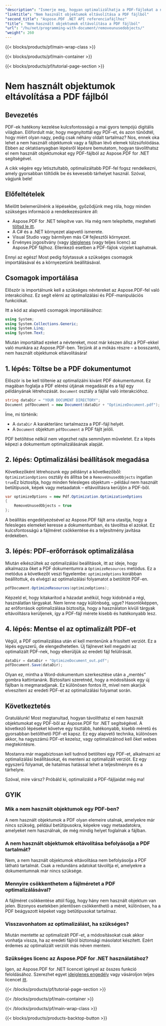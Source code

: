 ```yaml
---
"description": "Ismerje meg, hogyan optimalizálhatja a PDF-fájlokat a nem használt objektumok eltávolításával az Aspose.PDF for .NET segítségével. Lépésről lépésre útmutató a fájlméret csökkentéséhez és a teljesítmény javításához."
"linktitle": "Nem használt objektumok eltávolítása a PDF fájlból"
"second_title": "Aspose.PDF .NET API referenciafájlhoz"
"title": "Nem használt objektumok eltávolítása a PDF fájlból"
"url": "/hu/net/programming-with-document/removeunusedobjects/"
"weight": 260
---
```


{{< blocks/products/pf/main-wrap-class >}}

{{< blocks/products/pf/main-container >}}

{{< blocks/products/pf/tutorial-page-section >}}

# Nem használt objektumok eltávolítása a PDF fájlból

## Bevezetés

PDF-ek hatékony kezelése kulcsfontosságú a mai gyors tempójú digitális világban. Előfordult már, hogy megnyitottál egy PDF-et, és azon tűnődtél, hogy miért olyan nagy, pedig csak néhány oldalt tartalmaz? Nos, ennek oka lehet a nem használt objektumok vagy a fájlban lévő elemek túlzsúfolódása. Ebben az oktatóanyagban lépésről lépésre bemutatom, hogyan távolíthatsz el nem használt objektumokat egy PDF-fájlból az Aspose.PDF for .NET segítségével. 

A cikk végére egy letisztultabb, optimalizáltabb PDF-fel fogsz rendelkezni, amely gyorsabban töltődik be és kevesebb tárhelyet használ. Szóval, vágjunk bele!

## Előfeltételek

Mielőtt belemerülnénk a lépésekbe, győződjünk meg róla, hogy minden szükséges információ a rendelkezésünkre áll:

- Aspose.PDF for .NET telepítve van. Ha még nem telepítette, megteheti [töltsd le itt](https://releases.aspose.com/pdf/net/).
- A C# és a .NET környezet alapvető ismerete.
- Visual Studio vagy bármilyen más C# fejlesztői környezet.
- Érvényes jogosítvány (vagy [ideiglenes](https://purchase.aspose.com/temporary-license/) (vagy teljes licenc) az Aspose.PDF fájlhoz. Ellenkező esetben a PDF-fájlok vízjelet kaphatnak.
  
Ennyi az egész! Most pedig folytassuk a szükséges csomagok importálásával és a környezetünk beállításával.

## Csomagok importálása

Először is importálnunk kell a szükséges névtereket az Aspose.PDF-fel való interakcióhoz. Ez segít elérni az optimalizálási és PDF-manipulációs funkciókat.

Itt a kód az alapvető csomagok importálásához:

```csharp
using System;
using System.Collections.Generic;
using System.Linq;
using System.Text;
```

Miután importáltad ezeket a névtereket, most már készen állsz a PDF-ekkel való munkára az Aspose.PDF-ben. Térjünk át a mókás részre – a bosszantó, nem használt objektumok eltávolítására!

## 1. lépés: Töltse be a PDF dokumentumot

Először is be kell töltenie az optimalizálni kívánt PDF dokumentumot. Ez magában foglalja a PDF elérési útjának megadását és a fájl egy példányának létrehozását. `Document` osztály a fájllal való interakcióhoz.

```csharp
string dataDir = "YOUR DOCUMENT DIRECTORY";
Document pdfDocument = new Document(dataDir + "OptimizeDocument.pdf");
```

Íme, mi történik:
- A `dataDir` A karakterlánc tartalmazza a PDF-fájl helyét.
- A `Document` objektum `pdfDocument` a PDF fájlt jelöli.

PDF betöltése nélkül nem végezhet rajta semmilyen műveletet. Ez a lépés képezi a dokumentum optimalizálásának alapját.

## 2. lépés: Optimalizálási beállítások megadása

Következőként létrehozunk egy példányt a következőből: `OptimizationOptions` osztály és állítsa be a `RemoveUnusedObjects` ingatlan `true`Ez biztosítja, hogy minden felesleges objektum – például nem használt betűtípusok, képek vagy metaadatok – eltávolításra kerüljön a PDF-ből.

```csharp
var optimizeOptions = new Pdf.Optimization.OptimizationOptions
{
    RemoveUnusedObjects = true
};
```

A beállítás engedélyezésével az Aspose.PDF fájlt arra utasítja, hogy a felesleges elemeket keresse a dokumentumban, és távolítsa el azokat. Ez kulcsfontosságú a fájlméret csökkentése és a teljesítmény javítása érdekében.

## 3. lépés: PDF-erőforrások optimalizálása

Miután elkészültek az optimalizálási beállítások, itt az ideje, hogy alkalmazza őket a PDF dokumentumra a `OptimizeResources` metódus. Ez a metódus a következőt veszi figyelembe: `optimizeOptions` korábban beállítottuk, és elvégzi az optimalizálási folyamatot a betöltött PDF-en.

```csharp
pdfDocument.OptimizeResources(optimizeOptions);
```

Képzeld el, hogy kitakarítod a házadat anélkül, hogy kidobnád a régi, használatlan tárgyakat. Nem lenne nagy különbség, ugye? Hasonlóképpen, az erőforrások optimalizálása biztosítja, hogy a használaton kívüli tárgyak eltávolításra kerüljenek, így a PDF-fájl mérete kisebb és hatékonyabb lesz.

## 4. lépés: Mentse el az optimalizált PDF-et

Végül, a PDF optimalizálása után el kell mentenünk a frissített verziót. Ez a lépés egyszerű, de elengedhetetlen. Új fájlnevet kell megadni az optimalizált PDF-nek, hogy elkerüljük az eredeti fájl felülírását.

```csharp
dataDir = dataDir + "OptimizeDocument_out.pdf";
pdfDocument.Save(dataDir);
```

Olyan ez, mintha a Word-dokumentum szerkesztése után a „mentés” gombra kattintanánk. Biztosítani szeretnéd, hogy a módosítások egy új fájlban is megmaradjanak. Ez különösen fontos itt, mivel nem akarjuk elveszíteni az eredeti PDF-et az optimalizálási folyamat során.

## Következtetés

Gratulálunk! Most megtanultad, hogyan távolíthatsz el nem használt objektumokat egy PDF-ből az Aspose.PDF for .NET segítségével. A következő lépéseket követve egy tisztább, hatékonyabb, kisebb méretű és gyorsabban betölthető PDF-et kapsz. Ez egy alapvető technika, különösen akkor, ha nagyszámú PDF-et kezelsz, vagy optimalizálnod kell őket webes megtekintésre.

Mostanra már magabiztosan kell tudnod betölteni egy PDF-et, alkalmazni az optimalizálási beállításokat, és menteni az optimalizált verziót. Ez egy egyszerű folyamat, de hatalmas hatással lehet a teljesítményre és a tárhelyre.

Szóval, mire vársz? Próbáld ki, optimalizáld a PDF-fájljaidat még ma!

## GYIK

### Mik a nem használt objektumok egy PDF-ben?
A nem használt objektumok a PDF olyan elemeire utalnak, amelyekre már nincs szükség, például betűtípusokra, képekre vagy metaadatokra, amelyeket nem használnak, de még mindig helyet foglalnak a fájlban.

### A nem használt objektumok eltávolítása befolyásolja a PDF tartalmát?
Nem, a nem használt objektumok eltávolítása nem befolyásolja a PDF látható tartalmát. Csak a redundáns adatokat távolítja el, amelyekre a dokumentumnak már nincs szüksége.

### Mennyire csökkenthetem a fájlméretet a PDF optimalizálásával?
A fájlméret csökkentése attól függ, hogy hány nem használt objektum van jelen. Bizonyos esetekben jelentősen csökkenthető a méret, különösen, ha a PDF beágyazott képeket vagy betűtípusokat tartalmaz.

### Visszavonhatom az optimalizálást, ha szükséges?
Miután mentette az optimalizált PDF-et, a módosításokat csak akkor vonhatja vissza, ha az eredeti fájlról biztonsági másolatot készített. Ezért érdemes az optimalizált verziót más néven menteni.

### Szükséges licenc az Aspose.PDF for .NET használatához?
Igen, az Aspose.PDF for .NET licencet igényel az összes funkció feloldásához. Szerezhet egyet [ideiglenes engedély](https://purchase.aspose.com/temporary-license/) vagy vásároljon teljes licencet [itt](https://purchase.aspose.com/buy).

{{< /blocks/products/pf/tutorial-page-section >}}

{{< /blocks/products/pf/main-container >}}

{{< /blocks/products/pf/main-wrap-class >}}

{{< blocks/products/products-backtop-button >}}